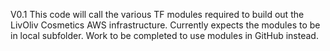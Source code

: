 V0.1
This code will call the various TF modules required to build out the LivOliv Cosmetics AWS infrastructure.  Currently expects the modules to be in local subfolder.  Work to be completed to use modules in GitHub instead.
